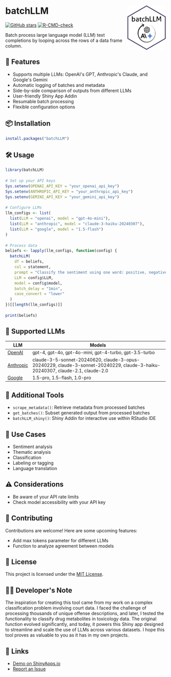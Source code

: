 # batchLLM <img src="inst/batchLLM_hexLogo.png" width="120" align="right"/>

[![GitHub stars](https://img.shields.io/github/stars/dylanpieper/batchLLM?style=social)](https://github.com/dylanpieper/batchLLM/stargazers) [![R-CMD-check](https://github.com/dylanpieper/batchLLM/workflows/R-CMD-check/badge.svg)](https://github.com/dylanpieper/batchLLM/actions)

Batch process large language model (LLM) text completions by looping across the rows of a data frame column.

## 🚀 Features

-   Supports multiple LLMs: OpenAI's GPT, Anthropic's Claude, and Google's Gemini
-   Automatic logging of batches and metadata
-   Side-by-side comparison of outputs from different LLMs
-   User-friendly Shiny App Addin
-   Resumable batch processing
-   Flexible configuration options

## 📦 Installation

``` r
install.packages("batchLLM")
```

## 🛠️ Usage

``` r
library(batchLLM)

# Set up your API keys
Sys.setenv(OPENAI_API_KEY = "your_openai_api_key")
Sys.setenv(ANTHROPIC_API_KEY = "your_anthropic_api_key")
Sys.setenv(GEMINI_API_KEY = "your_gemini_api_key")

# Configure LLMs
llm_configs <- list(
  list(LLM = "openai", model = "gpt-4o-mini"),
  list(LLM = "anthropic", model = "claude-3-haiku-20240307"),
  list(LLM = "google", model = "1.5-flash")
)

# Process data
beliefs <- lapply(llm_configs, function(config) {
  batchLLM(
    df = beliefs,
    col = statement,
    prompt = "Classify the sentiment using one word: positive, negative, or neutral",
    LLM = config$LLM,
    model = config$model,
    batch_delay = "1min",
    case_convert = "lower"
  )
})[[length(llm_configs)]]

print(beliefs)
```

## 🤖 Supported LLMs

| LLM                                             | Models                                                                                                                        |
|----------------------------|--------------------------------------------|
| [OpenAI](https://github.com/irudnyts/openai)    | gpt-4, gpt-4o, gpt-4o-mini, gpt-4-turbo, gpt-3.5-turbo                                                                        |
| [Anthropic](https://github.com/yrvelez/claudeR) | claude-3-5-sonnet-20240620, claude-3-opus-20240229, claude-3-sonnet-20240229, claude-3-haiku-20240307, claude-2.1, claude-2.0 |
| [Google](https://github.com/jhk0530/gemini.R)   | 1.5-pro, 1.5-flash, 1.0-pro                                                                                                   |

## 🧰 Additional Tools

-   `scrape_metadata()`: Retrieve metadata from processed batches
-   `get_batches()`: Subset generated output from processed batches
-   `batchLLM_shiny()`: Shiny Addin for interactive use within RStudio IDE

## 🌟 Use Cases

-   Sentiment analysis
-   Thematic analysis
-   Classification
-   Labeling or tagging
-   Language translation

## ⚠️ Considerations

-   Be aware of your API rate limits
-   Check model accessibility with your API key

## 🤝 Contributing

Contributions are welcome! Here are some upcoming features:

-   Add max tokens parameter for different LLMs
-   Function to analyze agreement between models

## 📄 License

This project is licensed under the [MIT License](LICENSE.md).

## 👨‍💻 Developer's Note

The inspiration for creating this tool came from my work on a complex classification problem involving court data. I faced the challenge of processing thousands of unique offense descriptions, and later, I tested the functionality to classify drug metabolites in toxicology data. The original function evolved significantly, and today, it powers this Shiny app designed to streamline and scale the use of LLMs across various datasets. I hope this tool proves as valuable to you as it has in my own projects.

## 🔗 Links

-   [Demo on ShinyApps.io](https://dylan-pieper.shinyapps.io/BatchLLM/)
-   [Report an Issue](https://github.com/dylanpieper/batchLLM/issues)
